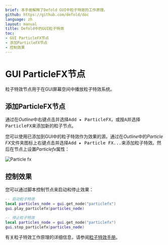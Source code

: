 ```yaml
---
brief: 本手册解释了Defold GUI中粒子特效的工作原理。
github: https://github.com/defold/doc
language: zh
layout: manual
title: Defold中的GUI粒子特效
toc:
- GUI ParticleFX节点
- 添加ParticleFX节点
- 控制效果
---
```


# GUI ParticleFX节点

粒子特效节点用于在GUI屏幕空间中播放粒子特效系统。

## 添加ParticleFX节点

通过在*Outline*中<kbd>右键点击</kbd>并选择<kbd>Add ▸ ParticleFX</kbd>，或按<kbd>A</kbd>并选择<kbd>ParticleFX</kbd>来添加新的粒子节点。

您可以使用已添加到GUI中的粒子特效作为效果的源。通过在*Outline*中的*Particle FX*文件夹图标上<kbd>右键点击</kbd>并选择<kbd>Add ▸ Particle FX...</kbd>来添加粒子特效。然后在节点上设置*Particlefx*属性：

![Particle fx](/manuals/images/gui-particlefx/create.png)

## 控制效果

您可以通过脚本控制节点来启动和停止效果：

```lua
-- 启动粒子特效
local particles_node = gui.get_node("particlefx")
gui.play_particlefx(particles_node)
```

```lua
-- 停止粒子特效
local particles_node = gui.get_node("particlefx")
gui.stop_particlefx(particles_node)
```

有关粒子特效工作原理的详细信息，请参阅[粒子特效手册](/zh/manuals/particlefx)。